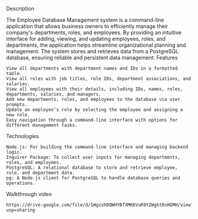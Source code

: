 Description

The Employee Database Management system is a command-line application that allows business owners to efficiently manage their company's departments, roles, and employees. By providing an intuitive interface for adding, viewing, and updating employees, roles, and departments, the application helps streamline organizational planning and management. The system stores and retrieves data from a PostgreSQL database, ensuring reliable and persistent data management.
Features

    View all departments with department names and IDs in a formatted table.
    View all roles with job titles, role IDs, department associations, and salaries.
    View all employees with their details, including IDs, names, roles, departments, salaries, and managers.
    Add new departments, roles, and employees to the database via user prompts.
    Update an employee’s role by selecting the employee and assigning a new role.
    Easy navigation through a command-line interface with options for different management tasks.

Technologies

    Node.js: For building the command-line interface and managing backend logic.
    Inquirer Package: To collect user inputs for managing departments, roles, and employees.
    PostgreSQL: A relational database to store and retrieve employee, role, and department data.
    pg: A Node.js client for PostgreSQL to handle database queries and operations.

Walkthrough video

    https://drive.google.com/file/d/1WgzxhDQWHYBfXMK6VuR9tZWgkt0sHGMH/view?usp=sharing